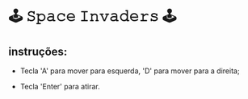 # 🕹️ 𝚂𝚙𝚊𝚌𝚎 𝙸𝚗𝚟𝚊𝚍𝚎𝚛𝚜 🕹️

## instruções:

- Tecla 'A' para mover para esquerda, 'D' para mover para a direita;

- Tecla 'Enter' para atirar.
